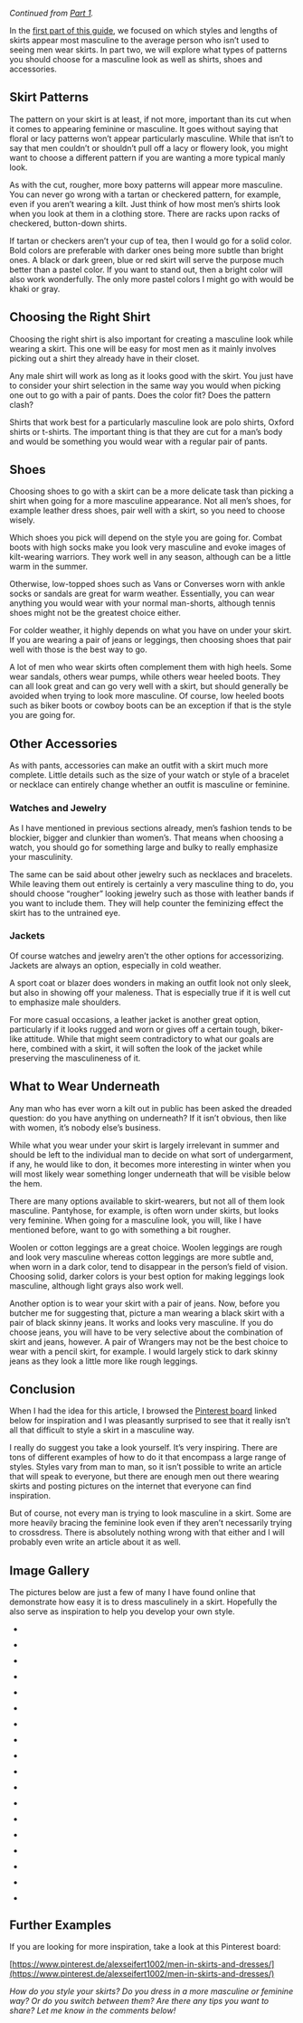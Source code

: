 *Continued from [Part 1](https://www.the-beskirted-man.com/skirts-and-dresses/how-to-dress-masculinely-in-a-skirt-part-1/).*

In the [first part of this guide](https://www.the-beskirted-man.com/skirts-and-dresses/how-to-dress-masculinely-in-a-skirt-part-1/), we focused on which styles and lengths of skirts appear most masculine to the average person who isn’t used to seeing men wear skirts. In part two, we will explore what types of patterns you should choose for a masculine look as well as shirts, shoes and accessories.

Skirt Patterns
--------------

The pattern on your skirt is at least, if not more, important than its cut when it comes to appearing feminine or masculine. It goes without saying that floral or lacy patterns won’t appear particularly masculine. While that isn’t to say that men couldn’t or shouldn’t pull off a lacy or flowery look, you might want to choose a different pattern if you are wanting a more typical manly look.

As with the cut, rougher, more boxy patterns will appear more masculine. You can never go wrong with a tartan or checkered pattern, for example, even if you aren’t wearing a kilt. Just think of how most men’s shirts look when you look at them in a clothing store. There are racks upon racks of checkered, button-down shirts.

If tartan or checkers aren’t your cup of tea, then I would go for a solid color. Bold colors are preferable with darker ones being more subtle than bright ones. A black or dark green, blue or red skirt will serve the purpose much better than a pastel color. If you want to stand out, then a bright color will also work wonderfully. The only more pastel colors I might go with would be khaki or gray.

Choosing the Right Shirt
------------------------

Choosing the right shirt is also important for creating a masculine look while wearing a skirt. This one will be easy for most men as it mainly involves picking out a shirt they already have in their closet.

Any male shirt will work as long as it looks good with the skirt. You just have to consider your shirt selection in the same way you would when picking one out to go with a pair of pants. Does the color fit? Does the pattern clash?

Shirts that work best for a particularly masculine look are polo shirts, Oxford shirts or t-shirts. The important thing is that they are cut for a man’s body and would be something you would wear with a regular pair of pants.

Shoes
-----

Choosing shoes to go with a skirt can be a more delicate task than picking a shirt when going for a more masculine appearance. Not all men’s shoes, for example leather dress shoes, pair well with a skirt, so you need to choose wisely.

Which shoes you pick will depend on the style you are going for. Combat boots with high socks make you look very masculine and evoke images of kilt-wearing warriors. They work well in any season, although can be a little warm in the summer.

Otherwise, low-topped shoes such as Vans or Converses worn with ankle socks or sandals are great for warm weather. Essentially, you can wear anything you would wear with your normal man-shorts, although tennis shoes might not be the greatest choice either.

For colder weather, it highly depends on what you have on under your skirt. If you are wearing a pair of jeans or leggings, then choosing shoes that pair well with those is the best way to go.

A lot of men who wear skirts often complement them with high heels. Some wear sandals, others wear pumps, while others wear heeled boots. They can all look great and can go very well with a skirt, but should generally be avoided when trying to look more masculine. Of course, low heeled boots such as biker boots or cowboy boots can be an exception if that is the style you are going for.

Other Accessories
-----------------

As with pants, accessories can make an outfit with a skirt much more complete. Little details such as the size of your watch or style of a bracelet or necklace can entirely change whether an outfit is masculine or feminine.

### Watches and Jewelry 

As I have mentioned in previous sections already, men’s fashion tends to be blockier, bigger and clunkier than women’s. That means when choosing a watch, you should go for something large and bulky to really emphasize your masculinity.

The same can be said about other jewelry such as necklaces and bracelets. While leaving them out entirely is certainly a very masculine thing to do, you should choose “rougher” looking jewelry such as those with leather bands if you want to include them. They will help counter the feminizing effect the skirt has to the untrained eye.

### Jackets

Of course watches and jewelry aren’t the other options for accessorizing. Jackets are always an option, especially in cold weather. 

A sport coat or blazer does wonders in making an outfit look not only sleek, but also in showing off your maleness. That is especially true if it is well cut to emphasize male shoulders.

For more casual occasions, a leather jacket is another great option, particularly if it looks rugged and worn or gives off a certain tough, biker-like attitude. While that might seem contradictory to what our goals are here, combined with a skirt, it will soften the look of the jacket while preserving the masculineness of it. 

What to Wear Underneath
-----------------------

Any man who has ever worn a kilt out in public has been asked the dreaded question: do you have anything on underneath? If it isn’t obvious, then like with women, it’s nobody else’s business.

While what you wear under your skirt is largely irrelevant in summer and should be left to the individual man to decide on what sort of undergarment, if any, he would like to don, it becomes more interesting in winter when you will most likely wear something longer underneath that will be visible below the hem.

There are many options available to skirt-wearers, but not all of them look masculine. Pantyhose, for example, is often worn under skirts, but looks very feminine. When going for a masculine look, you will, like I have mentioned before, want to go with something a bit rougher.

Woolen or cotton leggings are a great choice. Woolen leggings are rough and look very masculine whereas cotton leggings are more subtle and, when worn in a dark color, tend to disappear in the person’s field of vision. Choosing solid, darker colors is your best option for making leggings look masculine, although light grays also work well.

Another option is to wear your skirt with a pair of jeans. Now, before you butcher me for suggesting that, picture a man wearing a black skirt with a pair of black skinny jeans. It works and looks very masculine. If you do choose jeans, you will have to be very selective about the combination of skirt and jeans, however. A pair of Wrangers may not be the best choice to wear with a pencil skirt, for example. I would largely stick to dark skinny jeans as they look a little more like rough leggings.

Conclusion
----------

When I had the idea for this article, I browsed the [Pinterest board](https://pin.it/1RyzndS) linked below for inspiration and I was pleasantly surprised to see that it really isn’t all that difficult to style a skirt in a masculine way. 

I really do suggest you take a look yourself. It’s very inspiring. There are tons of different examples of how to do it that encompass a large range of styles. Styles vary from man to man, so it isn’t possible to write an article that will speak to everyone, but there are enough men out there wearing skirts and posting pictures on the internet that everyone can find inspiration.

But of course, not every man is trying to look masculine in a skirt. Some are more heavily bracing the feminine look even if they aren’t necessarily trying to crossdress. There is absolutely nothing wrong with that either and I will probably even write an article about it as well.

Image Gallery
-------------

The pictures below are just a few of many I have found online that demonstrate how easy it is to dress masculinely in a skirt. Hopefully the also serve as inspiration to help you develop your own style.

-   <figure><img loading="lazy" decoding="async" alt="" data-id="600" src="80s-Punk-Fashion-Guide-%E2%80%93-Outfits-and-Inspiration-for-2022.jpeg"></figure>
    
-   <figure><img loading="lazy" decoding="async" alt="" data-id="601" src="Andy-West-on-Twitter.jpeg"></figure>
    
-   <figure><img loading="lazy" decoding="async" alt="" data-id="602" src="Bild.jpeg"></figure>
    
-   <figure><img loading="lazy" decoding="async" alt="" data-id="603" src="IMG_0129.jpeg"></figure>
    
-   <figure><img loading="lazy" decoding="async" alt="" data-id="604" src="IMG_0142.jpeg"></figure>
    
-   <figure><img loading="lazy" decoding="async" alt="" data-id="605" src="IMG_0152.jpeg"></figure>
    
-   <figure><img loading="lazy" decoding="async" alt="" data-id="606" src="IMG_0165.jpeg"></figure>
    
-   <figure><img loading="lazy" decoding="async" alt="" data-id="607" src="IMG_0182.jpeg"></figure>
    
-   <figure><img loading="lazy" decoding="async" alt="" data-id="608" src="IMG_0233.jpeg"></figure>
    
-   <figure><img loading="lazy" decoding="async" alt="" data-id="609" src="IMG_0287.jpeg"></figure>
    
-   <figure><img loading="lazy" decoding="async" alt="" data-id="610" src="IMG_0304.jpeg"></figure>
    
-   <figure><img loading="lazy" decoding="async" alt="" data-id="611" src="IMG_0319.jpeg"></figure>
    
-   <figure><img loading="lazy" decoding="async" alt="" data-id="612" src="javileyva.jpeg"></figure>
    
-   <figure><img loading="lazy" decoding="async" alt="" data-id="613" src="Nuno-Gama-Fall_Winter-2015-Fucking-Young.jpeg"></figure>
    
-   <figure><img loading="lazy" decoding="async" alt="" data-id="614" src="Pasted-Graphic-9.jpg"></figure>
    
-   <figure><img loading="lazy" decoding="async" alt="" data-id="615" src="Pasted-Graphic-13.jpg"></figure>
    
-   <figure><img loading="lazy" decoding="async" alt="" data-id="616" src="Tumblr.jpeg"></figure>
    
-   <figure><img loading="lazy" decoding="async" alt="" data-id="617" src="Vaquera-Fall_Winter-2019-Fucking-Young.jpeg"></figure>
    

Further Examples
----------------

If you are looking for more inspiration, take a look at this Pinterest board:

[https://www.pinterest.de/alexseifert1002/men-in-skirts-and-dresses/](https://www.pinterest.de/alexseifert1002/men-in-skirts-and-dresses/)

*How do you style your skirts? Do you dress in a more masculine or feminine way? Or do you switch between them? Are there any tips you want to share? Let me know in the comments below!*